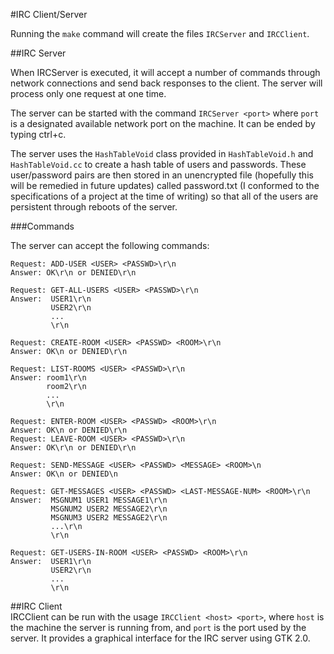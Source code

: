 #IRC Client/Server

Running the `make` command will create the files `IRCServer` and `IRCClient`.

##IRC Server

When IRCServer is executed, it will accept a number of commands through network connections and send back responses to the client. The server will process only one request at one time.

The server can be started with the command `IRCServer <port>` where `port` is a designated available network port on the machine.  It can be ended by typing ctrl+c.

The server uses the `HashTableVoid` class provided in `HashTableVoid.h` and `HashTableVoid.cc` to create a hash table of users and passwords. These user/password pairs are then stored in an unencrypted file (hopefully this will be remedied in future updates) called password.txt (I conformed to the specifications of a project at the time of writing) so that all of the users are persistent through reboots of the server.

###Commands

The server can accept the following commands:
   ```
   Request: ADD-USER <USER> <PASSWD>\r\n
   Answer: OK\r\n or DENIED\r\n
   
   Request: GET-ALL-USERS <USER> <PASSWD>\r\n
   Answer:  USER1\r\n
            USER2\r\n
            ...
            \r\n

   Request: CREATE-ROOM <USER> <PASSWD> <ROOM>\r\n
   Answer: OK\n or DENIED\r\n

   Request: LIST-ROOMS <USER> <PASSWD>\r\n
   Answer: room1\r\n
           room2\r\n
           ...
           \r\n

   Request: ENTER-ROOM <USER> <PASSWD> <ROOM>\r\n
   Answer: OK\n or DENIED\r\n
   Request: LEAVE-ROOM <USER> <PASSWD>\r\n
   Answer: OK\r\n or DENIED\r\n

   Request: SEND-MESSAGE <USER> <PASSWD> <MESSAGE> <ROOM>\n
   Answer: OK\n or DENIED\n

   Request: GET-MESSAGES <USER> <PASSWD> <LAST-MESSAGE-NUM> <ROOM>\r\n
   Answer:  MSGNUM1 USER1 MESSAGE1\r\n
            MSGNUM2 USER2 MESSAGE2\r\n
            MSGNUM3 USER2 MESSAGE2\r\n
            ...\r\n
            \r\n

   Request: GET-USERS-IN-ROOM <USER> <PASSWD> <ROOM>\r\n
   Answer:  USER1\r\n
            USER2\r\n
            ...
            \r\n
   ```

##IRC Client   
  IRCClient can be run with the usage `IRCClient <host> <port>`, where `host` is the machine the server is running from, and `port` is the port used by the server. It provides a graphical interface for the IRC server using GTK 2.0. 
